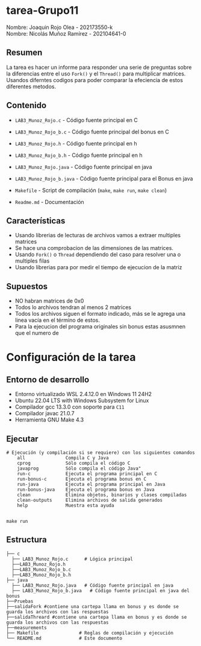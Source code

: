 # tarea-Grupo11

Nombre: Joaquin Rojo Olea       - 202173550-k   
Nombre: Nicolás Muñoz Ramírez   - 202104641-0  

## Resumen
La tarea es hacer un informe para responder una serie de preguntas sobre la diferencias entre el uso `Fork()` y el `Thread()` para multiplicar matrices. Usandos diferntes codigos para poder comparar la efeciencia de estos diferentes metodos.
## Contenido
* `LAB3_Munoz_Rojo.c` - Código fuente principal en C
* `LAB3_Munoz_Rojo_b.c` - Código fuente principal del bonus en C
* `LAB3_Munoz_Rojo.h` - Código fuente principal en h
* `LAB3_Munoz_Rojo_b.h` - Código fuente principal en h
  
* `LAB3_Munoz_Rojo.java` - Código fuente principal en java
* `LAB3_Munoz_Rojo_b.java` - Código fuente principal para el Bonus en java
* `Makefile` - Script de compilación (`make`, `make run`, `make clean`)
* `Readme.md` - Documentación



## Características
* Usando librerias de lecturas de archivos vamos a extraer multiples matrices 
* Se hace una comprobacion de las dimensiones de las matrices.
* Usando `Fork()` o `Thread` dependiendo del caso para resolver una o multiples filas 
* Usando librerias para por medir el tiempo de ejecucion de la matriz 

## Supuestos
* NO habran matrices de 0x0
* Todos lo archivos tendran al menos 2 matrices
* Todos los archivos siguen el formato indicado, más se le agrega una linea vacía en el término de estos.
* Para la ejecucion del programa originales sin bonus estas asusmnen que el numero de 



# Configuración de la tarea

## Entorno de desarrollo
* Entorno virtualizado WSL 2.4.12.0 en Windows 11 24H2
* Ubuntu 22.04 LTS with Windows Subsystem for Linux
* Compilador gcc 13.3.0 con soporte para `C11`
* Compilador javac 21.0.7
* Herramienta GNU Make 4.3

## Ejecutar
```
# Ejecución (y compilación si se requiere) con los siguientes comandos
	all               Compila C y Java
	cprog             Sólo compila el código C
	javaprog          Sólo compila el código Java"
	run-c             Ejecuta el programa principal en C
	run-bonus-c       Ejecuta el programa bonus en C
	run-java          Ejecuta el programa principal en Java
	run-bonus-java    Ejecuta el programa bonus en Java
	clean             Elimina objetos, binarios y clases compiladas
	clean-outputs     Elimina archivos de salida generados
	help              Muestra esta ayuda


make run
```
## Estructura
```
├── c
  ├── LAB3_Munoz_Rojo.c      # Lógica principal
  ├──LAB3_Munoz_Rojo.h
  ├──LAB3_Munoz_Rojo_b.c
  ├──LAB3_Munoz_Rojo_b.h
├── java
  ├── LAB3_Munoz_Rojo.java   # Código fuente principal en java
  ├── LAB3_Munoz_Rojo_b.java   # Código fuente principal en java del bonus
├──Pruebas
├──salidaFork #contiene una cartepa llama en bonus y es donde se guarda los archivos con las respuestas
├──salidaThreard #contiene una cartepa llama en bonus y es donde se guarda los archivos con las respuestas
├──measurements
├── Makefile               # Reglas de compilación y ejecución
└── README.md              # Este documento
